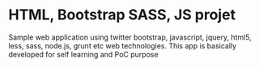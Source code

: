 # HTML, Bootstrap SASS, JS projet

Sample web application using twitter bootstrap, javascript, jquery, html5, less, sass, node.js, grunt etc web technologies. This app is basically developed for self learning and PoC purpose
